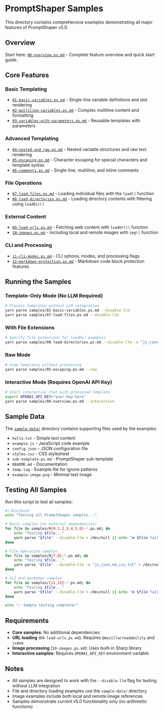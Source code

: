 # PromptShaper Samples

This directory contains comprehensive examples demonstrating all major features of PromptShaper v5.0.

## Overview

Start here: [`00-overview.ps.md`](00-overview.ps.md) - Complete feature overview and quick start guide.

## Core Features

### Basic Templating
- [`01-basic-variables.ps.md`](01-basic-variables.ps.md) - Single-line variable definitions and slot rendering
- [`02-multiline-variables.ps.md`](02-multiline-variables.ps.md) - Complex multiline content and formatting
- [`03-variables-with-parameters.ps.md`](03-variables-with-parameters.ps.md) - Reusable templates with parameters

### Advanced Templating
- [`04-nested-and-raw.ps.md`](04-nested-and-raw.ps.md) - Nested variable structures and raw text rendering
- [`05-escaping.ps.md`](05-escaping.ps.md) - Character escaping for special characters and template syntax
- [`06-comments.ps.md`](06-comments.ps.md) - Single-line, multiline, and inline comments

### File Operations
- [`07-load-files.ps.md`](07-load-files.ps.md) - Loading individual files with the `load()` function
- [`08-load-directories.ps.md`](08-load-directories.ps.md) - Loading directory contents with filtering using `loadDir()`

### External Content
- [`09-load-urls.ps.md`](09-load-urls.ps.md) - Fetching web content with `loadUrl()` function
- [`10-images.ps.md`](10-images.ps.md) - Including local and remote images with `img()` function

### CLI and Processing
- [`11-cli-modes.ps.md`](11-cli-modes.ps.md) - CLI options, modes, and processing flags
- [`12-markdown-protection.ps.md`](12-markdown-protection.ps.md) - Markdown code block protection features

## Running the Samples

### Template-Only Mode (No LLM Required)
```bash
# Process templates without LLM integration
yarn parse samples/01-basic-variables.ps.md --disable-llm
yarn parse samples/07-load-files.ps.md --disable-llm
```

### With File Extensions
```bash
# Specify file extensions for loadDir examples
yarn parse samples/08-load-directories.ps.md --disable-llm -e "js,json,md,css"
```

### Raw Mode
```bash
# View templates without processing
yarn parse samples/05-escaping.ps.md --raw
```

### Interactive Mode (Requires OpenAI API Key)
```bash
# Start interactive chat with processed template
export OPENAI_API_KEY="your-key-here"
yarn parse samples/00-overview.ps.md --interactive
```

## Sample Data

The [`sample-data/`](sample-data/) directory contains supporting files used by the examples:

- `hello.txt` - Simple text content
- `example.js` - JavaScript code example
- `config.json` - JSON configuration file
- `styles.css` - CSS stylesheet
- `sub-template.ps.md` - PromptShaper sub-template
- `README.md` - Documentation
- `temp.log` - Example file for ignore patterns
- `example-image.png` - Minimal test image

## Testing All Samples

Run this script to test all samples:

```bash
#!/bin/bash
echo "Testing all PromptShaper samples..."

# Basic samples (no external dependencies)
for file in samples/0{0,1,2,3,4,5,6}-*.ps.md; do
    echo "Testing $file..."
    yarn parse "$file" --disable-llm > /dev/null || echo "❌ $file failed"
done

# File operation samples
for file in samples/0{7,8}-*.ps.md; do
    echo "Testing $file..."
    yarn parse "$file" --disable-llm -e "js,json,md,css,txt" > /dev/null || echo "❌ $file failed"
done

# CLI and markdown samples
for file in samples/{11,12}-*.ps.md; do
    echo "Testing $file..."
    yarn parse "$file" --disable-llm > /dev/null || echo "❌ $file failed"
done

echo "✅ Sample testing complete!"
```

## Requirements

- **Core samples**: No additional dependencies
- **URL loading** (`09-load-urls.ps.md`): Requires `@mozilla/readability` and `jsdom`
- **Image processing** (`10-images.ps.md`): Uses built-in Sharp library
- **Interactive samples**: Requires `OPENAI_API_KEY` environment variable

## Notes

- All samples are designed to work with the `--disable-llm` flag for testing without LLM integration
- File and directory loading examples use the `sample-data/` directory
- Image examples include both local and remote image references
- Samples demonstrate current v5.0 functionality only (no arithmetic functions)